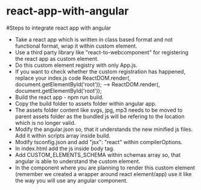 # react-app-with-angular

#Steps to integrate react app with angular

- Take a react app which is written in class based format and not functional format, wrap it within custom element.
- Use a third party library like "react-to-webcomponent" for registering the react app as custom element.
- Do this custom element registry with only App.js.
- If you want to check whether the custom registration has happened, replace your index.js code ReactDOM.render(<App />, document.getElementById('root')); --> ReactDOM.render(<splunk-app />, document.getElementById('root'));
- Build the react app - npm run build.
- Copy the build folder to assets folder within angular app.
- The assets folder content like svgs, jpg, mp3 needs to be moved to parent assets folder as the bundled js will be refering to the location which is no longer valid.
- Modify the angular.json so, that it understands the new minified js files. Add it within scripts array inside build.
- Modify tsconfig.json and add "jsx": "react" within compilerOptions.
- In index.html add the js inside body tag.
- Add CUSTOM_ELEMENTS_SCHEMA within schemas array so, that angular is able to understand the custom element.
- In the component where you are planning to render this custom element (remember we created a wrapper around react element/app) use it like the way you will use any angular component.
